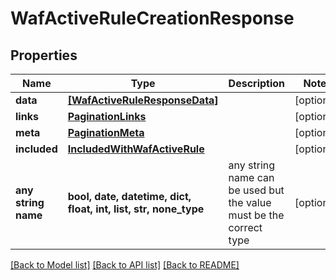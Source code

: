 # WafActiveRuleCreationResponse


## Properties
Name | Type | Description | Notes
------------ | ------------- | ------------- | -------------
**data** | [**[WafActiveRuleResponseData]**](WafActiveRuleResponseData.md) |  | [optional] 
**links** | [**PaginationLinks**](PaginationLinks.md) |  | [optional] 
**meta** | [**PaginationMeta**](PaginationMeta.md) |  | [optional] 
**included** | [**IncludedWithWafActiveRule**](IncludedWithWafActiveRule.md) |  | [optional] 
**any string name** | **bool, date, datetime, dict, float, int, list, str, none_type** | any string name can be used but the value must be the correct type | [optional]

[[Back to Model list]](../README.md#documentation-for-models) [[Back to API list]](../README.md#documentation-for-api-endpoints) [[Back to README]](../README.md)


